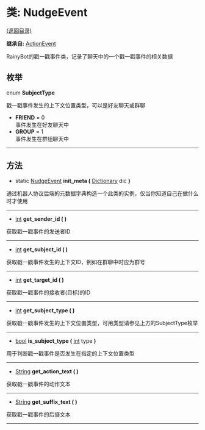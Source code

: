 # 类: NudgeEvent

[(返回目录)](./)

**继承自:** [ActionEvent](ActionEvent.md)

RainyBot的戳一戳事件类，记录了聊天中的一个戳一戳事件的相关数据

## 枚举

enum **SubjectType**

戳一戳事件发生的上下文位置类型，可以是好友聊天或群聊

* **FRIEND** = 0\
  事件发生在好友聊天中
* **GROUP** = 1\
  事件发生在群组聊天中

***

## 方法

* static [NudgeEvent](NudgeEvent.md) **init\_meta (** [Dictionary](https://docs.godotengine.org/en/latest/classes/class\_dictionary.html) dic **)**

通过机器人协议后端的元数据字典构造一个此类的实例，仅当你知道自己在做什么时才使用

***

* [int](https://docs.godotengine.org/en/latest/classes/class\_int.html) **get\_sender\_id ( )**

获取戳一戳事件的发送者ID

***

* [int](https://docs.godotengine.org/en/latest/classes/class\_int.html) **get\_subject\_id ( )**

获取戳一戳事件发生的上下文ID，例如在群聊中时应为群号

***

* [int](https://docs.godotengine.org/en/latest/classes/class\_int.html) **get\_target\_id ( )**

获取戳一戳事件的接收者(目标)的ID

***

* [int](https://docs.godotengine.org/en/latest/classes/class\_int.html) **get\_subject\_type ( )**

获取戳一戳事件发生的上下文位置类型，可用类型请参见上方的SubjectType枚举

***

* [bool](https://docs.godotengine.org/en/latest/classes/class\_bool.html) **is\_subject\_type (** [int](https://docs.godotengine.org/en/latest/classes/class\_int.html) type **)**

用于判断戳一戳事件是否发生在指定的上下文位置类型

***

* [String](https://docs.godotengine.org/en/latest/classes/class\_string.html) **get\_action\_text ( )**

获取戳一戳事件的动作文本

***

* [String](https://docs.godotengine.org/en/latest/classes/class\_string.html) **get\_suffix\_text ( )**

获取戳一戳事件的后缀文本

***
